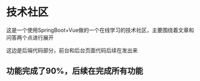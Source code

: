# 技术社区
这是一个使用SpringBoot+Vue做的一个在线学习的技术社区，主要围绕着文章和问答两个点进行展开

这边是后端代码部分，前台和后台页面代码后续在发出来

## 功能完成了90%，后续在完成所有功能
